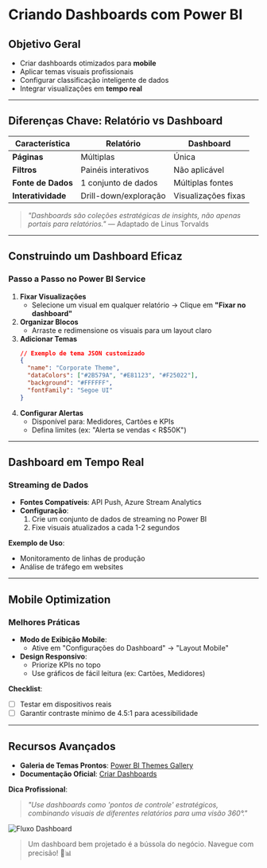 # Criando Dashboards com Power BI

## Objetivo Geral

- Criar dashboards otimizados para **mobile**
- Aplicar temas visuais profissionais
- Configurar classificação inteligente de dados
- Integrar visualizações em **tempo real**

---

## Diferenças Chave: Relatório vs Dashboard

| Característica     | Relatório             | Dashboard           |
| ------------------ | --------------------- | ------------------- |
| **Páginas**        | Múltiplas             | Única               |
| **Filtros**        | Painéis interativos   | Não aplicável       |
| **Fonte de Dados** | 1 conjunto de dados   | Múltiplas fontes    |
| **Interatividade** | Drill-down/exploração | Visualizações fixas |

> _"Dashboards são coleções estratégicas de insights, não apenas portais para relatórios."_ — Adaptado de Linus Torvalds

---

## Construindo um Dashboard Eficaz

### Passo a Passo no Power BI Service

1. **Fixar Visualizações**
   - Selecione um visual em qualquer relatório → Clique em **"Fixar no dashboard"**
2. **Organizar Blocos**
   - Arraste e redimensione os visuais para um layout claro
3. **Adicionar Temas**
   ```json
   // Exemplo de tema JSON customizado
   {
     "name": "Corporate Theme",
     "dataColors": ["#2B579A", "#E81123", "#F25022"],
     "background": "#FFFFFF",
     "fontFamily": "Segoe UI"
   }
   ```
4. **Configurar Alertas**
   - Disponível para: Medidores, Cartões e KPIs
   - Defina limites (ex: "Alerta se vendas < R$50K")

---

## Dashboard em Tempo Real

### Streaming de Dados

- **Fontes Compatíveis**: API Push, Azure Stream Analytics
- **Configuração**:
  1. Crie um conjunto de dados de streaming no Power BI
  2. Fixe visuais atualizados a cada 1-2 segundos

**Exemplo de Uso**:

- Monitoramento de linhas de produção
- Análise de tráfego em websites

---

## Mobile Optimization

### Melhores Práticas

- **Modo de Exibição Mobile**:
  - Ative em "Configurações do Dashboard" → "Layout Mobile"
- **Design Responsivo**:
  - Priorize KPIs no topo
  - Use gráficos de fácil leitura (ex: Cartões, Medidores)

**Checklist**:

- [ ] Testar em dispositivos reais
- [ ] Garantir contraste mínimo de 4.5:1 para acessibilidade

---

## Recursos Avançados

- **Galeria de Temas Prontos**: [Power BI Themes Gallery](https://community.powerbi.com/t5/Themes-Gallery/bd-p/ThemesGallery)
- **Documentação Oficial**: [Criar Dashboards](https://learn.microsoft.com/power-bi/create-reports/service-dashboards)

**Dica Profissional**:

> _"Use dashboards como 'pontos de controle' estratégicos, combinando visuais de diferentes relatórios para uma visão 360°."_

![Fluxo Dashboard](https://learn.microsoft.com/pt-br/power-bi/fundamentals/media/service-dashboards/power-bi-dashboard.png)

> Um dashboard bem projetado é a bússola do negócio. Navegue com precisão! 🧭📊
